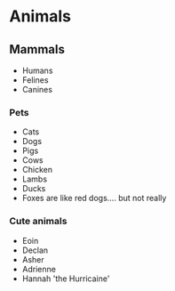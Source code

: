 # Animals

## Mammals
- Humans
- Felines
- Canines

### Pets
- Cats
- Dogs
- Pigs
- Cows
- Chicken
- Lambs
- Ducks
- Foxes are like red dogs.... but not really

### Cute animals
- Eoin
- Declan
- Asher
- Adrienne
- Hannah 'the Hurricaine'
